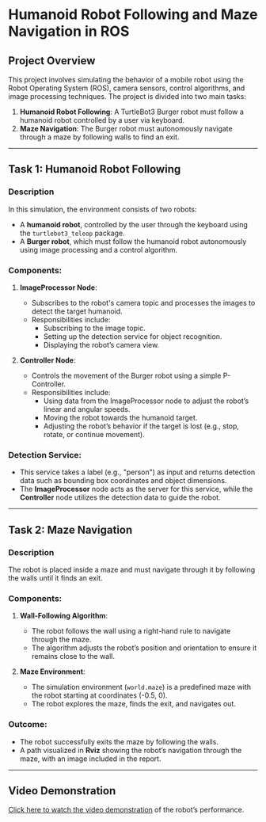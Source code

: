 
# Humanoid Robot Following and Maze Navigation in ROS

## Project Overview
This project involves simulating the behavior of a mobile robot using the Robot Operating System (ROS), camera sensors, control algorithms, and image processing techniques. The project is divided into two main tasks:

1. **Humanoid Robot Following**: A TurtleBot3 Burger robot must follow a humanoid robot controlled by a user via keyboard.
2. **Maze Navigation**: The Burger robot must autonomously navigate through a maze by following walls to find an exit.

---

## Task 1: Humanoid Robot Following

### Description
In this simulation, the environment consists of two robots:
- A **humanoid robot**, controlled by the user through the keyboard using the `turtlebot3_teleop` package.
- A **Burger robot**, which must follow the humanoid robot autonomously using image processing and a control algorithm.

### Components:
1. **ImageProcessor Node**:
   - Subscribes to the robot's camera topic and processes the images to detect the target humanoid.
   - Responsibilities include:
     - Subscribing to the image topic.
     - Setting up the detection service for object recognition.
     - Displaying the robot’s camera view.

2. **Controller Node**:
   - Controls the movement of the Burger robot using a simple P-Controller.
   - Responsibilities include:
     - Using data from the ImageProcessor node to adjust the robot’s linear and angular speeds.
     - Moving the robot towards the humanoid target.
     - Adjusting the robot’s behavior if the target is lost (e.g., stop, rotate, or continue movement).

### Detection Service:
- This service takes a label (e.g., "person") as input and returns detection data such as bounding box coordinates and object dimensions.
- The **ImageProcessor** node acts as the server for this service, while the **Controller** node utilizes the detection data to guide the robot.

---

## Task 2: Maze Navigation

### Description
The robot is placed inside a maze and must navigate through it by following the walls until it finds an exit.

### Components:
1. **Wall-Following Algorithm**:
   - The robot follows the wall using a right-hand rule to navigate through the maze.
   - The algorithm adjusts the robot’s position and orientation to ensure it remains close to the wall.

2. **Maze Environment**:
   - The simulation environment (`world.maze`) is a predefined maze with the robot starting at coordinates (-0.5, 0).
   - The robot explores the maze, finds the exit, and navigates out.

### Outcome:
- The robot successfully exits the maze by following the walls.
- A path visualized in **Rviz** showing the robot’s navigation through the maze, with an image included in the report.

---

## Video Demonstration
[Click here to watch the video demonstration](videos/demo.mp4) of the robot’s performance.
